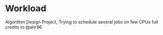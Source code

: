# Workload
Algorithm Design Project, Trying to schedule several jobs on few CPUs
full credits to @ahr96
